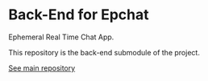 # Back-End for Epchat

Ephemeral Real Time Chat App.

This repository is the back-end submodule of the project.

[See main repository](https://github.com/odelbos/epchat)